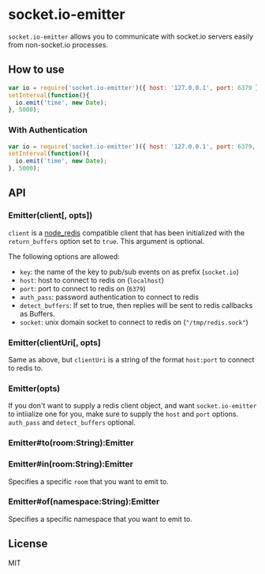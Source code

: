 
# socket.io-emitter

`socket.io-emitter` allows you to communicate with socket.io servers
easily from non-socket.io processes.

## How to use

```js
var io = require('socket.io-emitter')({ host: '127.0.0.1', port: 6379 });
setInterval(function(){
  io.emit('time', new Date);
}, 5000);
```

### With Authentication

```js
var io = require('socket.io-emitter')({ host: '127.0.0.1', port: 6379, auth_pass: "pass" });
setInterval(function(){
  io.emit('time', new Date);
}, 5000);
```

## API

### Emitter(client[, opts])

`client` is a [node_redis](https://github.com/mranney/node_redis)
compatible client that has been initialized with the `return_buffers`
option set to `true`. This argument is optional.

The following options are allowed:

- `key`: the name of the key to pub/sub events on as prefix (`socket.io`)
- `host`: host to connect to redis on (`localhost`)
- `port`: port to connect to redis on (`6379`)
- `auth_pass`: password authentication to connect to redis
- `detect_buffers`: If set to true, then replies will be sent to redis callbacks as Buffers.
- `socket`: unix domain socket to connect to redis on (`"/tmp/redis.sock"`)

### Emitter(clientUri[, opts]

Same as above, but `clientUri` is a string of the format `host:port`
to connect to redis to.

### Emitter(opts)

If you don't want to supply a redis client object, and want
`socket.io-emitter` to intiialize one for you, make sure to supply the
`host` and `port` options. `auth_pass` and `detect_buffers` optional.

### Emitter#to(room:String):Emitter
### Emitter#in(room:String):Emitter

Specifies a specific `room` that you want to emit to.


### Emitter#of(namespace:String):Emitter

Specifies a specific namespace that you want to emit to.

## License

MIT
